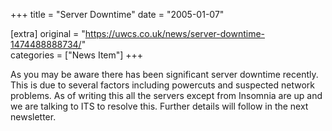 +++
title = "Server Downtime"
date = "2005-01-07"

[extra]
original = "https://uwcs.co.uk/news/server-downtime-1474488888734/"    
categories = ["News Item"]
+++

As you may be aware there has been significant server downtime recently. This is due to several factors including powercuts and suspected network problems. As of writing this all the servers except from Insomnia are up and we are talking to ITS to resolve this. Further details will follow in the next newsletter.

